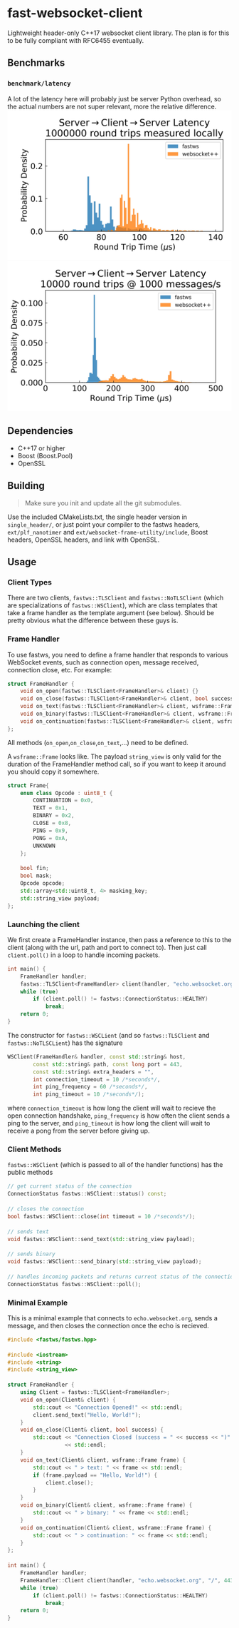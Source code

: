 # fast-websocket-client
Lightweight header-only C++17 websocket client library. The plan is for this to be fully compliant with RFC6455 eventually.

## Benchmarks
### `benchmark/latency`
A lot of the latency here will probably just be server Python overhead, so the actual numbers are not super relevant, more the relative difference.
![bench1](benchmark/latency/simple_latency.jpg)
![bench2](benchmark/latency/many_latency.jpg)

## Dependencies
* C++17 or higher
* Boost (Boost.Pool)
* OpenSSL

## Building
> Make sure you init and update all the git submodules.

Use the included CMakeLists.txt, the single header version in `single_header/`, or just point your compiler to the fastws headers, `ext/plf_nanotimer` and `ext/websocket-frame-utility/include`, Boost headers, OpenSSL headers, and link with OpenSSL.

## Usage
### Client Types
There are two clients, `fastws::TLSClient` and `fastws::NoTLSClient` (which are specializations of `fastws::WSClient`), which are class templates that take a frame handler as the template argument (see below). Should be pretty obvious what the difference between these guys is.

### Frame Handler
To use fastws, you need to define a frame handler that responds to various WebSocket events, such as connection open, message received, connection close, etc. For example:
```c++
struct FrameHandler {
    void on_open(fastws::TLSClient<FrameHandler>& client) {}
    void on_close(fastws::TLSClient<FrameHandler>& client, bool success) {}
    void on_text(fastws::TLSClient<FrameHandler>& client, wsframe::Frame frame) {}
    void on_binary(fastws::TLSClient<FrameHandler>& client, wsframe::Frame frame) {}
    void on_continuation(fastws::TLSClient<FrameHandler>& client, wsframe::Frame frame) {}
};
```
All methods (`on_open`,`on_close`,`on_text`,...) need to be defined.

A `wsframe::Frame` looks like. The payload `string_view` is only valid for the duration of the FrameHandler method call, so if you want to keep it around you should copy it somewhere.
```c++
struct Frame{
    enum class Opcode : uint8_t {
        CONTINUATION = 0x0,
        TEXT = 0x1,
        BINARY = 0x2,
        CLOSE = 0x8,
        PING = 0x9,
        PONG = 0xA,
        UNKNOWN
    };

    bool fin;
    bool mask;
    Opcode opcode;
    std::array<std::uint8_t, 4> masking_key;
    std::string_view payload;
};
```

### Launching the client
We first create a FrameHandler instance, then pass a reference to this to the client (along with the url, path and port to connect to). Then just call `client.poll()` in a loop to handle incoming packets.
```c++
int main() {
    FrameHandler handler;
    fastws::TLSClient<FrameHandler> client(handler, "echo.websocket.org", "/", 443);
    while (true)
        if (client.poll() != fastws::ConnectionStatus::HEALTHY)
            break;
    return 0;
}
```
The constructor for `fastws::WSCLient` (and so `fastws::TLSClient` and `fastws::NoTLSCLient`) has the signature
```c++
WSClient(FrameHandler& handler, const std::string& host,
        const std::string& path, const long port = 443,
        const std::string& extra_headers = "",
        int connection_timeout = 10 /*seconds*/,
        int ping_frequency = 60 /*seconds*/,
        int ping_timeout = 10 /*seconds*/);
```
where `connection_timeout` is how long the client will wait to recieve the open connection handshake, `ping_frequency` is how often the client sends a ping to the server, and `ping_timeout` is how long the client will wait to receive a pong from the server before giving up.

### Client Methods
`fastws::WSClient` (which is passed to all of the handler functions) has the public methods
```c++
// get current status of the connection
ConnectionStatus fastws::WSClient::status() const;

// closes the connection
bool fastws::WSClient::close(int timeout = 10 /*seconds*/);

// sends text
void fastws::WSClient::send_text(std::string_view payload);

// sends binary
void fastws::WSClient::send_binary(std::string_view payload);

// handles incoming packets and returns current status of the connection
ConnectionStatus fastws::WSClient::poll();
```

### Minimal Example
This is a minimal example that connects to `echo.websocket.org`, sends a message, and then closes the connection once the echo is recieved.
```c++
#include <fastws/fastws.hpp>

#include <iostream>
#include <string>
#include <string_view>

struct FrameHandler {
    using Client = fastws::TLSClient<FrameHandler>;
    void on_open(Client& client) {
        std::cout << "Connection Opened!" << std::endl;
        client.send_text("Hello, World!");
    }
    void on_close(Client& client, bool success) {
        std::cout << "Connection Closed (success = " << success << ")"
                  << std::endl;
    }
    void on_text(Client& client, wsframe::Frame frame) {
        std::cout << " > text: " << frame << std::endl;
        if (frame.payload == "Hello, World!") {
            client.close();
        }
    }
    void on_binary(Client& client, wsframe::Frame frame) {
        std::cout << " > binary: " << frame << std::endl;
    }
    void on_continuation(Client& client, wsframe::Frame frame) {
        std::cout << " > continuation: " << frame << std::endl;
    }
};

int main() {
    FrameHandler handler;
    FrameHandler::Client client(handler, "echo.websocket.org", "/", 443);
    while (true)
        if (client.poll() != fastws::ConnectionStatus::HEALTHY)
            break;
    return 0;
}
```